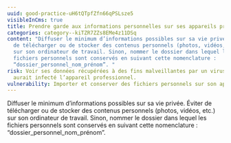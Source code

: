 ```yaml
---
uuid: good-practice-uH6tQTpfZfn66qPSLsze5
visibleInCms: true
title: Prendre garde aux informations personnelles sur ses appareils professionnels.
categories: category--kiTZR7ZZs8EMe4z11DSq
content: "Diffuser le minimum d’informations possibles sur sa vie privée. Éviter
  de télécharger ou de stocker des contenus personnels (photos, vidéos, etc.)
  sur son ordinateur de travail. Sinon, nommer le dossier dans lequel les
  fichiers personnels sont conservés en suivant cette nomenclature :
  “dossier_personnel_nom_prénom”. "
risk: Voir ses données récupérées à des fins malveillantes par un virus qui
  aurait infecté l’appareil professionnel.
vulnerability: Importer et conserver des fichiers personnels sur son appareil professionnel.
---
```

<!--StartFragment-->

Diffuser le minimum d’informations possibles sur sa vie privée. Éviter de télécharger ou de stocker des contenus personnels (photos, vidéos, etc.) sur son ordinateur de travail. Sinon, nommer le dossier dans lequel les fichiers personnels sont conservés en suivant cette nomenclature : “dossier_personnel_nom_prénom”.

<!--EndFragment-->